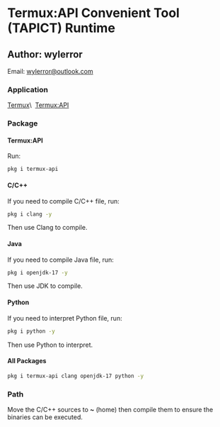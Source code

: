 # Termux:API Convenient Tool (TAPICT) Runtime
## Author: wylerror
Email: wylerror@outlook.com
### Application
[Termux](https://github.com/termux/termux-app)\  
[Termux:API](https://github.com/termux/termux-api)
### Package
#### Termux:API
Run:
```sh
pkg i termux-api
```
#### C/C++
If you need to compile C/C++ file, run:
```sh
pkg i clang -y
```
Then use Clang to compile.
#### Java
If you need to compile Java file, run:
```sh
pkg i openjdk-17 -y
```
Then use JDK to compile.
#### Python
If you need to interpret Python file, run:
```sh
pkg i python -y
```
Then use Python to interpret.
#### All Packages
```sh
pkg i termux-api clang openjdk-17 python -y
```
### Path
Move the C/C++ sources to **~** (home) then compile them to ensure the binaries can be executed.
